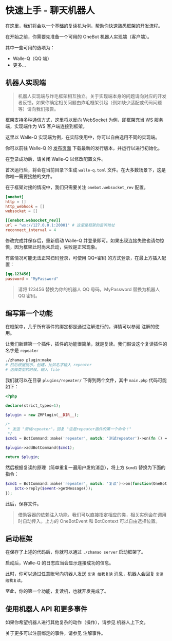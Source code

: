 # 快速上手 - 聊天机器人

在这里，我们将会以一个基础的复读机为例，帮助你快速熟悉框架的开发流程。

在开始之前，你需要先准备一个可用的 OneBot 机器人实现端（客户端）。

其中一些可用的选项为：

- Walle-Q（QQ 端）
- 更多…

## 机器人实现端

> 机器人实现端与炸毛框架相互独立。关于实现端本身的问题请向对应的开发者反馈。如果你确定相关问题由炸毛框架引起（例如缺少适配或代码问题等）请向我们报告。

框架支持多种通信方式，这里将以反向 WebSocket 为例，即框架充当 WS 服务端，实现端作为 WS 客户端连接到框架。

这里以 Walle-Q 实现端为例，在实际使用中，你可以自由选用不同的实现端。

你可以前往 Walle-Q 的 [发布页面](https://github.com/onebot-walle/walle-q/releases) 下载最新的发行版本，并运行以进行初始化。

在登录成功后，请关闭 Walle-Q 以修改配置文件。

首次运行后，将会在当前目录下生成 `walle-q.toml` 文件。在大多数场景下，这是你唯一需要接触的文件。

在于框架对接的情况中，我们只需要关注 `onebot.websocket_rev` 配置。

```toml {7}
[onebot]
http = []
http_webhook = []
websocket = []

[[onebot.websocket_rev]]
url = "ws://127.0.0.1:20001" # 这里是框架的监听地址
reconnect_interval = 4
```

修改完成并保存后，重新启动 Walle-Q 并登录即可。如果出现连接失败也请勿惊慌，因为框架此时尚未启动，失败是正常现象。

有些情况可能无法正常扫码登录，可使用 QQ+密码 的方式登录，在最上方插入配置：

```toml
[qq.123456]
password = "MyPassword"
```

> 请将 123456 替换为你的机器人 QQ 号码，MyPassword 替换为机器人 QQ 密码。

## 编写第一个功能

在框架中，几乎所有事件的绑定都是通过注解进行的，详情可以参阅 注解的使用。

让我们新建第一个插件，插件的功能很简单，就是复读。我们假设这个复读插件的名字是 `repeater`

```bash
./zhamao plugin:make
# 然后根据提示，创建，比如名字输入 repeater
# 选择类型的时候，输入 file
```

我们就可以在目录 `plugins/repeater/` 下得到两个文件，其中 `main.php` 代码可能如下：

```php
<?php

declare(strict_types=1);

$plugin = new ZMPlugin(__DIR__);

/*
 * 发送 "测试repeater"，回复 "这是repeater插件的第一个命令！"
 */
$cmd1 = BotCommand::make('repeater', match: '测试repeater')->on(fn () => '这是repeater插件的第一个命令！');

$plugin->addBotCommand($cmd1);

return $plugin;
```

然后根据复读的原理（简单重复一遍用户发的消息），将上方 `$cmd1` 替换为下面的指令：

```php
$cmd1 = BotCommand::make('repeater', match: '复读')->on(function(OneBotEvent $event, BotContext $ctx) {
    $ctx->reply($event->getMessage());
});
```

此后，保存文件。

> 借助容器的依赖注入功能，我们可以直接指定相应的类，相关实例会在调用时自动传入。上方的 OneBotEvent 和 BotContext 可以自由选择位置。

## 启动框架

在保存了上述的代码后，你就可以通过 `./zhamao server` 启动框架了。

启动后，Walle-Q 的日志应当会显示连接成功的信息。

此时，你可以通过任意账号向机器人发送 `复读 给我复读` 消息，机器人会回复 `复读 给我复读`。

至此，你的第一个功能，复读机，也就开发完成了。

<chat-box :my-chats="[
{type:0,content:'复读 给我复读'},
{type:1,content:'复读 给我复读'},
]"></chat-box>

## 使用机器人 API 和更多事件

如果你希望机器人进行其他复杂的动作（操作），请参见 机器人上下文。

关于更多可以注册绑定的事件，请参见 注解事件。
